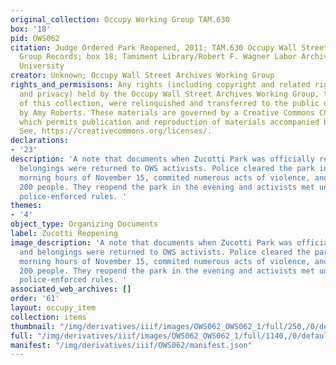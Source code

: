 ```yaml
---
original_collection: Occupy Working Group TAM.630
box: '18'
pid: OWS062
citation: Judge Ordered Park Reopened, 2011; TAM.630 Occupy Wall Street Archives Working
  Group Records; box 18; Tamiment Library/Robert F. Wagner Labor Archives, New York
  University
creator: Unknown; Occupy Wall Street Archives Working Group
rights_and_permisisons: Any rights (including copyright and related rights to publicity
  and privacy) held by the Occupy Wall Street Archives Working Group, the creator
  of this collection, were relinquished and transferred to the public domain in 2013
  by Amy Roberts. These materials are governed by a Creative Commons CC0 license,
  which permits publication and reproduction of materials accompanied by full attribution.
  See, https://creativecommons.org/licenses/.
declarations:
- '23'
description: 'A note that documents when Zucotti Park was officially reopened, and
  belongings were returned to OWS activists. Police cleared the park in the early
  morning hours of November 15, commited numerous acts of violence, and arrested approximately
  200 people. They reopend the park in the evening and activists met under much stricter
  police-enforced rules. '
themes:
- '4'
object_type: Organizing Documents
label: Zucotti Reopening
image_description: 'A note that documents when Zucotti Park was officially reopened,
  and belongings were returned to OWS activists. Police cleared the park in the early
  morning hours of November 15, commited numerous acts of violence, and arrested approximately
  200 people. They reopend the park in the evening and activists met under much stricter
  police-enforced rules. '
associated_web_archives: []
order: '61'
layout: occupy_item
collection: items
thumbnail: "/img/derivatives/iiif/images/OWS062_OWS062_1/full/250,/0/default.jpg"
full: "/img/derivatives/iiif/images/OWS062_OWS062_1/full/1140,/0/default.jpg"
manifest: "/img/derivatives/iiif/OWS062/manifest.json"
---
```

